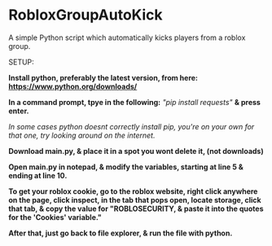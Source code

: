 # RobloxGroupAutoKick
A simple Python script which automatically kicks players from a roblox group.

SETUP:

**Install python, preferably the latest version, from here: https://www.python.org/downloads/**

**In a command prompt, tpye in the following:** *"pip install requests"* **& press enter.**

*In some cases python doesnt correctly install pip, you're on your own for that one, try looking around on the internet.*

**Download main.py, & place it in a spot you wont delete it, (not downloads)**

**Open main.py in notepad, & modify the variables, starting at line 5 & ending at line 10.**

**To get your roblox cookie, go to the roblox website, right click anywhere on the page, click inspect, in the tab that pops open, locate storage, click that tab, & copy the value for "ROBLOSECURITY, & paste it into the quotes for the 'Cookies' variable."**

**After that, just go back to file explorer, & run the file with python.**
